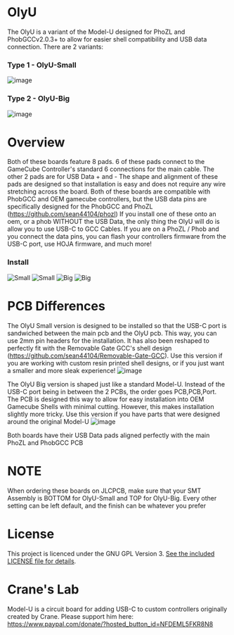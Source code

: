 # OlyU

The OlyU is a variant of the Model-U designed for PhoZL and PhobGCCv2.0.3+ to allow for easier shell compatibility and USB data connection. There are 2 variants:


### Type 1 - OlyU-Small
![image](https://raw.githubusercontent.com/sean44104/OlyU/main/Images/OlyU-Small.png)
### Type 2 - OlyU-Big
![image](https://raw.githubusercontent.com/sean44104/OlyU/main/Images/OlyU-Big.png)

# Overview
Both of these boards feature 8 pads. 6 of these pads connect to the GameCube Controller's standard 6 connections for the main cable. The other 2 pads are for USB Data + and -
The shape and alignment of these pads are designed so that installation is easy and does not require any wire stretching across the board. Both of these boards are compatible with PhobGCC and OEM gamecube controllers, but the USB data pins are specifically designed for the PhobGCC and PhoZL (https://github.com/sean44104/phozl)
If you install one of these onto an oem, or a phob WITHOUT the USB Data, the only thing the OlyU will do is allow you to use USB-C to GCC Cables. If you are on a PhoZL / Phob and you connect the data pins, you can flash your controllers firmware from the USB-C port, use HOJA firmware, and much more!

### Install
![Small](https://raw.githubusercontent.com/sean44104/OlyU/main/Images/OlyU-Small-Install.png)
![Small](https://raw.githubusercontent.com/sean44104/OlyU/main/Images/OlyU-Small-PadAlign.png)
![Big](https://raw.githubusercontent.com/sean44104/OlyU/main/Images/OlyU-Big-Install.png)
![Big](https://raw.githubusercontent.com/sean44104/OlyU/main/Images/OlyU-Big-PadAlign.png)

# PCB Differences
The OlyU Small version is designed to be installed so that the USB-C port is sandwiched between the main pcb and the OlyU pcb. This way, you can use 2mm pin headers for the installation. It has also been reshaped to perfectly fit with the Removable Gate GCC's shell design (https://github.com/sean44104/Removable-Gate-GCC). Use this version if you are working with custom resin printed shell designs, or if you just want a smaller and more sleak experience!
![image](https://raw.githubusercontent.com/sean44104/OlyU/main/Images/OlyU-Small-Shell.png)

The OlyU Big version is shaped just like a standard Model-U. Instead of the USB-C port being in between the 2 PCBs, the order goes PCB,PCB,Port. The PCB is designed this way to allow for easy installation into OEM Gamecube Shells with minimal cutting. However, this makes installation slightly more tricky. Use this version if you have parts that were designed around the original Model-U
![image](https://raw.githubusercontent.com/sean44104/OlyU/main/Images/OlyU-Big-Shell.png)

Both boards have their USB Data pads aligned perfectly with the main PhoZL and PhobGCC PCB

# NOTE
When ordering these boards on JLCPCB, make sure that your SMT Assembly is BOTTOM for OlyU-Small and TOP for OlyU-Big. Every other setting can be left default, and the finish can be whatever you prefer

# License
This project is licenced under the GNU GPL Version 3. [See the included LICENSE file for details](LICENSE).


# Crane's Lab

Model-U is a circuit board for adding USB-C to custom controllers originally created by Crane.
Please support him here:
https://www.paypal.com/donate/?hosted_button_id=NFDEML5FKR8N8
